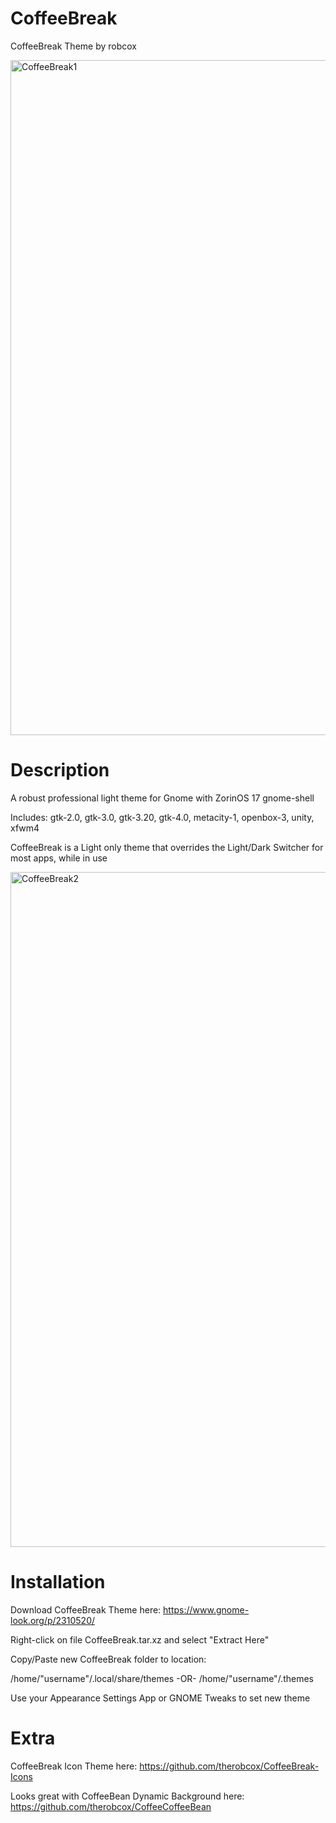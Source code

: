 # CoffeeBreak
CoffeeBreak Theme by robcox

<img width="1920" height="1080" alt="CoffeeBreak1" src="https://github.com/user-attachments/assets/47caf0d5-37e5-4f7c-a2e9-de4fe9022063" />

# Description
A robust professional light theme for Gnome with ZorinOS 17 gnome-shell

Includes: gtk-2.0, gtk-3.0, gtk-3.20, gtk-4.0, metacity-1, openbox-3, unity, xfwm4

CoffeeBreak is a Light only theme that overrides the Light/Dark Switcher for most apps, while in use

<img width="1920" height="1080" alt="CoffeeBreak2" src="https://github.com/user-attachments/assets/68b37b6d-9810-49cf-95ec-7b41e53920a3" />

# Installation
Download CoffeeBreak Theme here: <a href="https://www.gnome-look.org/p/2310520/">https://www.gnome-look.org/p/2310520/</a>

Right-click on file CoffeeBreak.tar.xz and select "Extract Here"

Copy/Paste new CoffeeBreak folder to location:

/home/"username"/.local/share/themes
-OR-
/home/"username"/.themes

Use your Appearance Settings App or GNOME Tweaks to set new theme

# Extra

CoffeeBreak Icon Theme here: <a href="https://github.com/therobcox/CoffeeBreak-Icons">https://github.com/therobcox/CoffeeBreak-Icons</a>

Looks great with CoffeeBean Dynamic Background here: <a href="https://github.com/therobcox/CoffeeBean">https://github.com/therobcox/CoffeeCoffeeBean</a>

